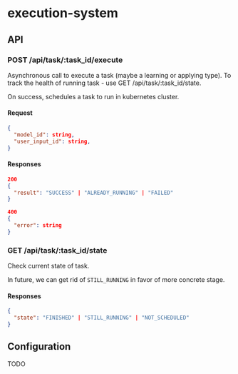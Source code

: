 # execution-system

## API
### POST /api/task/:task_id/execute
Asynchronous call to execute a task (maybe a learning or applying type).
To track the health of running task - use GET /api/task/:task_id/state.

On success, schedules a task to run in kubernetes cluster.

#### Request
```json
{
  "model_id": string,
  "user_input_id": string,
}
```

#### Responses
```json
200
{
  "result": "SUCCESS" | "ALREADY_RUNNING" | "FAILED"
}
```
```json
400
{
  "error": string
}
```

### GET /api/task/:task_id/state
Check current state of task.

In future, we can get rid of `STILL_RUNNING` in favor of more concrete stage.

#### Responses
```json
{
  "state": "FINISHED" | "STILL_RUNNING" | "NOT_SCHEDULED"
}
```

## Configuration
TODO
